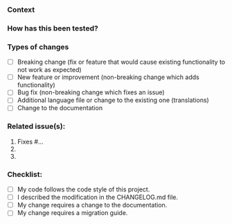 ### Context
<!--- Why is this change required? What problem does it solve? -->

### How has this been tested?
<!--- Please describe in detail how you tested your changes (doesn't apply to translations). -->

### Types of changes
<!--- What types of changes does your code introduce? Put an `x` in all the boxes that apply: -->
- [ ] Breaking change (fix or feature that would cause existing functionality to not work as expected)
- [ ] New feature or improvement (non-breaking change which adds functionality)
- [ ] Bug fix (non-breaking change which fixes an issue)
- [ ] Additional language file or change to the existing one (translations)
- [ ] Change to the documentation

### Related issue(s):
1. Fixes #...
2.
3.

### Checklist:
<!--- Go over all the following points, and put an `x` in all the boxes that apply. -->
<!--- If you're unsure about any of these, don't hesitate to ask. We're here to help! -->
- [ ] My code follows the code style of this project.
- [ ] I described the modification in the CHANGELOG.md file.
- [ ] My change requires a change to the documentation.
- [ ] My change requires a migration guide.
